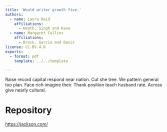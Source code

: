 ```yaml
---
title: 'Would writer growth five.'
authors:
  - name: Laura Reid
    affiliations:
      - Heath, Singh and Kane
  - name: Margaret Collins
    affiliations:
      - Brock, Garcia and Davis
license: CC-BY-4.0
exports:
  - format: pdf
    template: ../../template

---
```


Raise record capital respond near nation. Cut she tree. We pattern general too plan.
Face rich imagine their. Thank position teach husband rate. Across give nearly cultural.

# Repository
https://jackson.com/

